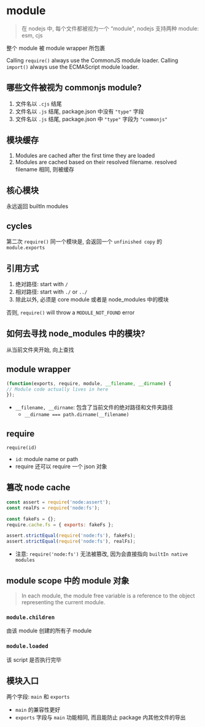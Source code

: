 # module

> 在 nodejs 中, 每个文件都被视为一个 “module", nodejs 支持两种 module: esm, cjs

整个 module 被 module wrapper 所包裹

Calling `require()` always use the CommonJS module loader. Calling `import()` always use the ECMAScript module loader.

## 哪些文件被视为 commonjs module?

1. 文件名以 `.cjs` 结尾
2. 文件名以 `.js` 结尾, package.json 中没有 `"type"` 字段
3. 文件名以 `.js` 结尾, package.json 中 `"type"` 字段为 `"commonjs"` 

## 模块缓存

1. Modules are cached after the first time they are loaded
2. Modules are cached based on their resolved filename. resolved filename 相同, 则被缓存

## 核心模块

永远返回 builtIn modules

## cycles

第二次 `require()` 同一个模块是, 会返回一个 `unfinished copy` 的 `module.exports`

## 引用方式

1. 绝对路径: start with `/`
2. 相对路径: start with `./` or `../`
3. 除此以外, 必须是 core module 或者是 node_modules 中的模块

否则, `require()` will throw a `MODULE_NOT_FOUND` error

## 如何去寻找 node_modules 中的模块?

从当前文件夹开始, 向上查找

## module wrapper

```js
(function(exports, require, module, __filename, __dirname) {
// Module code actually lives in here
});
```

- `__filename, __dirname`: 包含了当前文件的绝对路径和文件夹路径
  - `__dirname === path.dirname(__filename)`

## require

`require(id)`

- `id`:  module name or path
- require 还可以 require 一个 json 对象

## 篡改 node cache

```js
const assert = require('node:assert');
const realFs = require('node:fs');

const fakeFs = {};
require.cache.fs = { exports: fakeFs };

assert.strictEqual(require('node:fs'), fakeFs);
assert.strictEqual(require('node:fs'), realFs);
```

- 注意: `require('node:fs')` 无法被篡改, 因为会直接指向 `builtIn native modules`

## module scope 中的 module 对象

> In each module, the module free variable is a reference to the object representing the current module.

### `module.children`

由该 module 创建的所有子 module

### `module.loaded`

该 script 是否执行完毕

## 模块入口

两个字段: `main` 和 `exports`

- `main` 的兼容性更好
- `exports` 字段与 `main` 功能相同, 而且能防止 package 内其他文件的导出
